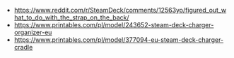 - https://www.reddit.com/r/SteamDeck/comments/12563yo/figured_out_what_to_do_with_the_strap_on_the_back/
- https://www.printables.com/pl/model/243652-steam-deck-charger-organizer-eu
- https://www.printables.com/pl/model/377094-eu-steam-deck-charger-cradle
